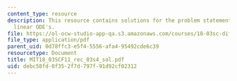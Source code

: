 ```yaml
---
content_type: resource
description: This resource contains solutions for the problem statements related to
  linear ODE's.
file: https://ol-ocw-studio-app-qa.s3.amazonaws.com/courses/18-03sc-differential-equations-fall-2011/debc58fd0f352f7d797f91d92cf02312_MIT18_03SCF11_rec_03s4_sol.pdf
file_type: application/pdf
parent_uid: 0d78ffc3-e5f4-5556-afa4-95492cde6c39
resourcetype: Document
title: MIT18_03SCF11_rec_03s4_sol.pdf
uid: debc58fd-0f35-2f7d-797f-91d92cf02312
---
```

